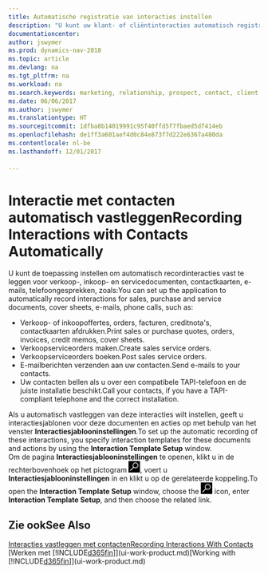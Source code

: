 ```yaml
---
title: Automatische registratie van interacties instellen
description: "U kunt uw klant- of cliëntinteracties automatisch registreren, bijvoorbeeld voor verkoop-, inkoop- en servicedocumenten of telefoongesprekken."
documentationcenter: 
author: jswymer
ms.prod: dynamics-nav-2018
ms.topic: article
ms.devlang: na
ms.tgt_pltfrm: na
ms.workload: na
ms.search.keywords: marketing, relationship, prospect, contact, client, customer
ms.date: 06/06/2017
ms.author: jswymer
ms.translationtype: HT
ms.sourcegitcommit: 1dfba8b14019991c95f40ffd5f7fbaed5df414eb
ms.openlocfilehash: de1ff3a601aef4d0c84e873f7d222e6367a480da
ms.contentlocale: nl-be
ms.lasthandoff: 12/01/2017

---
```

# <a name="recording-interactions-with-contacts-automatically"></a><span data-ttu-id="a8356-103">Interactie met contacten automatisch vastleggen</span><span class="sxs-lookup"><span data-stu-id="a8356-103">Recording Interactions with Contacts Automatically</span></span>
<span data-ttu-id="a8356-104">U kunt de toepassing instellen om automatisch recordinteracties vast te leggen voor verkoop-, inkoop- en servicedocumenten, contactkaarten, e-mails, telefoongesprekken, zoals:</span><span class="sxs-lookup"><span data-stu-id="a8356-104">You can set up the application to automatically record interactions for sales, purchase and service documents, cover sheets, e-mails, phone calls, such as:</span></span>

* <span data-ttu-id="a8356-105">Verkoop- of inkoopoffertes, orders, facturen, creditnota's, contactkaarten afdrukken.</span><span class="sxs-lookup"><span data-stu-id="a8356-105">Print sales or purchase quotes, orders, invoices, credit memos, cover sheets.</span></span>
* <span data-ttu-id="a8356-106">Verkoopserviceorders maken.</span><span class="sxs-lookup"><span data-stu-id="a8356-106">Create sales service orders.</span></span>
* <span data-ttu-id="a8356-107">Verkoopserviceorders boeken.</span><span class="sxs-lookup"><span data-stu-id="a8356-107">Post sales service orders.</span></span>
* <span data-ttu-id="a8356-108">E-mailberichten verzenden aan uw contacten.</span><span class="sxs-lookup"><span data-stu-id="a8356-108">Send e-mails to your contacts.</span></span>
* <span data-ttu-id="a8356-109">Uw contacten bellen als u over een compatibele TAPI-telefoon en de juiste installatie beschikt.</span><span class="sxs-lookup"><span data-stu-id="a8356-109">Call your contacts, if you have a TAPI-compliant telephone and the correct installation.</span></span>

<span data-ttu-id="a8356-110">Als u automatisch vastleggen van deze interacties wilt instellen, geeft u interactiesjablonen voor deze documenten en acties op met behulp van het venster **Interactiesjablooninstellingen**.</span><span class="sxs-lookup"><span data-stu-id="a8356-110">To set up the automatic recording of these interactions, you specify interaction templates for these documents and actions by using the **Interaction Template Setup** window.</span></span>  
<span data-ttu-id="a8356-111">Om de pagina **Interactiesjablooninstellingen** te openen, klikt u in de rechterbovenhoek op het pictogram ![Zoeken naar pagina of rapport](media/ui-search/search_small.png "pictogram Zoeken naar pagina of rapport"), voert u **Interactiesjablooninstellingen** in en klikt u op de gerelateerde koppeling.</span><span class="sxs-lookup"><span data-stu-id="a8356-111">To open the **Interaction Template Setup** window, choose the ![Search for Page or Report](media/ui-search/search_small.png "Search for Page or Report icon") icon, enter **Interaction Template Setup**, and then choose the related link.</span></span>

## <a name="see-also"></a><span data-ttu-id="a8356-112">Zie ook</span><span class="sxs-lookup"><span data-stu-id="a8356-112">See Also</span></span>
[<span data-ttu-id="a8356-113">Interacties vastleggen met contacten</span><span class="sxs-lookup"><span data-stu-id="a8356-113">Recording Interactions With Contacts</span></span>](marketing-interactions.md)  
<span data-ttu-id="a8356-114">[Werken met [!INCLUDE[d365fin](includes/d365fin_md.md)]](ui-work-product.md)</span><span class="sxs-lookup"><span data-stu-id="a8356-114">[Working with [!INCLUDE[d365fin](includes/d365fin_md.md)]](ui-work-product.md)</span></span>  

